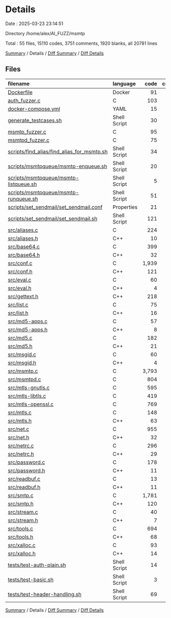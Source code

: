 # Details

Date : 2025-03-23 23:14:51

Directory /home/alex/AI_FUZZ/msmtp

Total : 55 files,  15110 codes, 3751 comments, 1920 blanks, all 20781 lines

[Summary](results.md) / Details / [Diff Summary](diff.md) / [Diff Details](diff-details.md)

## Files
| filename | language | code | comment | blank | total |
| :--- | :--- | ---: | ---: | ---: | ---: |
| [Dockerfile](/Dockerfile) | Docker | 91 | 24 | 14 | 129 |
| [auth\_fuzzer.c](/auth_fuzzer.c) | C | 103 | 23 | 24 | 150 |
| [docker-compose.yml](/docker-compose.yml) | YAML | 15 | 0 | 2 | 17 |
| [generate\_testcases.sh](/generate_testcases.sh) | Shell Script | 30 | 37 | 31 | 98 |
| [msmtp\_fuzzer.c](/msmtp_fuzzer.c) | C | 95 | 20 | 21 | 136 |
| [msmtpd\_fuzzer.c](/msmtpd_fuzzer.c) | C | 75 | 18 | 19 | 112 |
| [scripts/find\_alias/find\_alias\_for\_msmtp.sh](/scripts/find_alias/find_alias_for_msmtp.sh) | Shell Script | 34 | 17 | 13 | 64 |
| [scripts/msmtpqueue/msmtp-enqueue.sh](/scripts/msmtpqueue/msmtp-enqueue.sh) | Shell Script | 20 | 16 | 9 | 45 |
| [scripts/msmtpqueue/msmtp-listqueue.sh](/scripts/msmtpqueue/msmtp-listqueue.sh) | Shell Script | 5 | 1 | 3 | 9 |
| [scripts/msmtpqueue/msmtp-runqueue.sh](/scripts/msmtpqueue/msmtp-runqueue.sh) | Shell Script | 51 | 8 | 11 | 70 |
| [scripts/set\_sendmail/set\_sendmail.conf](/scripts/set_sendmail/set_sendmail.conf) | Properties | 21 | 40 | 14 | 75 |
| [scripts/set\_sendmail/set\_sendmail.sh](/scripts/set_sendmail/set_sendmail.sh) | Shell Script | 121 | 32 | 33 | 186 |
| [src/aliases.c](/src/aliases.c) | C | 224 | 33 | 48 | 305 |
| [src/aliases.h](/src/aliases.h) | C++ | 10 | 35 | 6 | 51 |
| [src/base64.c](/src/base64.c) | C | 399 | 147 | 60 | 606 |
| [src/base64.h](/src/base64.h) | C++ | 32 | 20 | 17 | 69 |
| [src/conf.c](/src/conf.c) | C | 1,939 | 178 | 114 | 2,231 |
| [src/conf.h](/src/conf.h) | C++ | 121 | 170 | 27 | 318 |
| [src/eval.c](/src/eval.c) | C | 60 | 26 | 13 | 99 |
| [src/eval.h](/src/eval.h) | C++ | 4 | 27 | 4 | 35 |
| [src/gettext.h](/src/gettext.h) | C++ | 218 | 58 | 26 | 302 |
| [src/list.c](/src/list.c) | C | 75 | 45 | 34 | 154 |
| [src/list.h](/src/list.h) | C++ | 16 | 59 | 16 | 91 |
| [src/md5-apps.c](/src/md5-apps.c) | C | 57 | 22 | 15 | 94 |
| [src/md5-apps.h](/src/md5-apps.h) | C++ | 8 | 34 | 6 | 48 |
| [src/md5.c](/src/md5.c) | C | 182 | 69 | 41 | 292 |
| [src/md5.h](/src/md5.h) | C++ | 21 | 27 | 7 | 55 |
| [src/msgid.c](/src/msgid.c) | C | 60 | 27 | 9 | 96 |
| [src/msgid.h](/src/msgid.h) | C++ | 4 | 31 | 4 | 39 |
| [src/msmtp.c](/src/msmtp.c) | C | 3,793 | 361 | 266 | 4,420 |
| [src/msmtpd.c](/src/msmtpd.c) | C | 804 | 82 | 48 | 934 |
| [src/mtls-gnutls.c](/src/mtls-gnutls.c) | C | 595 | 98 | 60 | 753 |
| [src/mtls-libtls.c](/src/mtls-libtls.c) | C | 419 | 81 | 74 | 574 |
| [src/mtls-openssl.c](/src/mtls-openssl.c) | C | 769 | 163 | 91 | 1,023 |
| [src/mtls.c](/src/mtls.c) | C | 148 | 55 | 34 | 237 |
| [src/mtls.h](/src/mtls.h) | C++ | 63 | 165 | 29 | 257 |
| [src/net.c](/src/net.c) | C | 955 | 131 | 118 | 1,204 |
| [src/net.h](/src/net.h) | C++ | 32 | 122 | 17 | 171 |
| [src/netrc.c](/src/netrc.c) | C | 296 | 57 | 72 | 425 |
| [src/netrc.h](/src/netrc.h) | C++ | 29 | 15 | 12 | 56 |
| [src/password.c](/src/password.c) | C | 178 | 32 | 16 | 226 |
| [src/password.h](/src/password.h) | C++ | 11 | 32 | 5 | 48 |
| [src/readbuf.c](/src/readbuf.c) | C | 13 | 31 | 10 | 54 |
| [src/readbuf.h](/src/readbuf.h) | C++ | 11 | 31 | 6 | 48 |
| [src/smtp.c](/src/smtp.c) | C | 1,781 | 310 | 166 | 2,257 |
| [src/smtp.h](/src/smtp.h) | C++ | 120 | 255 | 35 | 410 |
| [src/stream.c](/src/stream.c) | C | 40 | 26 | 10 | 76 |
| [src/stream.h](/src/stream.h) | C++ | 7 | 37 | 7 | 51 |
| [src/tools.c](/src/tools.c) | C | 694 | 165 | 121 | 980 |
| [src/tools.h](/src/tools.h) | C++ | 68 | 173 | 30 | 271 |
| [src/xalloc.c](/src/xalloc.c) | C | 93 | 43 | 25 | 161 |
| [src/xalloc.h](/src/xalloc.h) | C++ | 14 | 26 | 7 | 47 |
| [tests/test-auth-plain.sh](/tests/test-auth-plain.sh) | Shell Script | 14 | 4 | 6 | 24 |
| [tests/test-basic.sh](/tests/test-basic.sh) | Shell Script | 3 | 2 | 3 | 8 |
| [tests/test-header-handling.sh](/tests/test-header-handling.sh) | Shell Script | 69 | 10 | 11 | 90 |

[Summary](results.md) / Details / [Diff Summary](diff.md) / [Diff Details](diff-details.md)